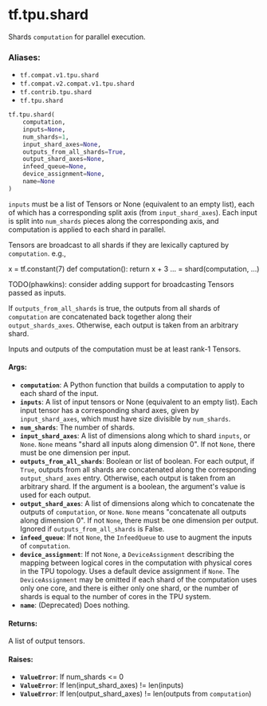 <div itemscope itemtype="http://developers.google.com/ReferenceObject">
<meta itemprop="name" content="tf.tpu.shard" />
<meta itemprop="path" content="Stable" />
</div>

# tf.tpu.shard

Shards `computation` for parallel execution.

### Aliases:

* `tf.compat.v1.tpu.shard`
* `tf.compat.v2.compat.v1.tpu.shard`
* `tf.contrib.tpu.shard`
* `tf.tpu.shard`

``` python
tf.tpu.shard(
    computation,
    inputs=None,
    num_shards=1,
    input_shard_axes=None,
    outputs_from_all_shards=True,
    output_shard_axes=None,
    infeed_queue=None,
    device_assignment=None,
    name=None
)
```

<!-- Placeholder for "Used in" -->

`inputs` must be a list of Tensors or None (equivalent to an empty list), each
of which has a corresponding split axis (from `input_shard_axes`). Each input
is split into `num_shards` pieces along the corresponding axis, and
computation is applied to each shard in parallel.

Tensors are broadcast to all shards if they are lexically captured by
`computation`. e.g.,

x = tf.constant(7)
def computation():
  return x + 3
... = shard(computation, ...)

TODO(phawkins): consider adding support for broadcasting Tensors passed
as inputs.

If `outputs_from_all_shards` is true, the outputs from all shards of
`computation` are concatenated back together along their `output_shards_axes`.
Otherwise, each output is taken from an arbitrary shard.

Inputs and outputs of the computation must be at least rank-1 Tensors.

#### Args:


* <b>`computation`</b>: A Python function that builds a computation to apply to each
  shard of the input.
* <b>`inputs`</b>: A list of input tensors or None (equivalent to an empty list). Each
  input tensor has a corresponding shard axes, given by `input_shard_axes`,
  which must have size divisible by `num_shards`.
* <b>`num_shards`</b>: The number of shards.
* <b>`input_shard_axes`</b>: A list of dimensions along which to shard `inputs`, or
  `None`. `None` means "shard all inputs along dimension 0". If not `None`,
  there must be one dimension per input.
* <b>`outputs_from_all_shards`</b>: Boolean or list of boolean. For each output, if
  `True`, outputs from all shards are concatenated along the corresponding
  `output_shard_axes` entry. Otherwise, each output is taken
  from an arbitrary shard. If the argument is a boolean, the argument's
  value is used for each output.
* <b>`output_shard_axes`</b>: A list of dimensions along which to concatenate the
  outputs of `computation`, or `None`. `None` means "concatenate all outputs
  along dimension 0". If not `None`, there must be one dimension per output.
  Ignored if `outputs_from_all_shards` is False.
* <b>`infeed_queue`</b>: If not `None`, the `InfeedQueue` to use to augment the inputs
  of `computation`.
* <b>`device_assignment`</b>: If not `None`, a `DeviceAssignment` describing the
  mapping between logical cores in the computation with physical cores in
  the TPU topology. Uses a default device assignment if `None`. The
  `DeviceAssignment` may be omitted if each shard of the computation uses
  only one core, and there is either only one shard, or the number of shards
  is equal to the number of cores in the TPU system.
* <b>`name`</b>: (Deprecated) Does nothing.

#### Returns:

A list of output tensors.


#### Raises:


* <b>`ValueError`</b>: If num_shards <= 0
* <b>`ValueError`</b>: If len(input_shard_axes) != len(inputs)
* <b>`ValueError`</b>: If len(output_shard_axes) != len(outputs from `computation`)